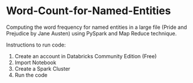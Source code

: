 # Word-Count-for-Named-Entities
Computing the word frequency for named entities in a large file (Pride and Prejudice by Jane Austen) using PySpark and Map Reduce technique.

Instructions to run code:
1. Create an account in Databricks Community Edition (Free)
2. Import Notebook
3. Create a Spark Cluster
4. Run the code
